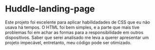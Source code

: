 # Huddle-landing-page

Este projeto foi excelente para aplicar habilidadades de CSS que eu não usava há tempos. O HTML foi bem simples, e a parte que mais tive problemas foi em achar as formas para a responsibilidade em outros dispositivos. Saber que serei analisado me leva a querer apresentar um projeto impecável, entretanto, meu código pode ser otimizado.
